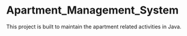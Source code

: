 # Apartment_Management_System
This project is built to maintain the apartment related activities in Java.
